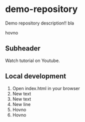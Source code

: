# demo-repository

Demo repository description!!
bla

hovno

## Subheader

Watch tutorial on Youtube. 

 ## Local development

 1. Open index.html in your browser
 2. New text
 3. New text
 4. New line
 5. Hovno
 6. Hovno
